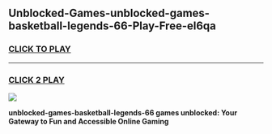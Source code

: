 
## Unblocked-Games-unblocked-games-basketball-legends-66-Play-Free-el6qa
<h3>
<a href="https://premium76.site?title=unblocked-games-basketball-legends-66&ref=09A">CLICK TO PLAY</a></h3>
<hr>

<h3>
<a href="https://premium76.site?title=unblocked-games-basketball-legends-66&ref=09A">CLICK 2 PLAY</a>
  
</h3>

<a href="https://premium76.site?title=unblocked-games-basketball-legends-66&ref=09A"><img src="https://clearcache.store/games.png"></a>


**unblocked-games-basketball-legends-66 games unblocked: Your Gateway to Fun and Accessible Online Gaming**
